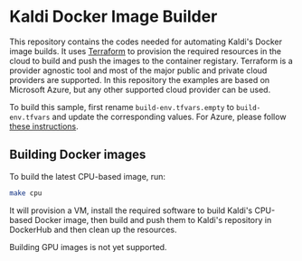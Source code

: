 # Kaldi Docker Image Builder
This repository contains the codes needed for automating Kaldi's Docker image builds. It uses [Terraform](https://www.terraform.io/) to provision the required resources in the cloud to build and push the images to the container registary. Terraform is a provider agnostic tool and most of the major public and private cloud providers are supported. In this repository the examples are based on Microsoft Azure, but any other supported cloud provider can be used.

To build this sample, first rename `build-env.tfvars.empty` to `build-env.tfvars` and update the corresponding values. For Azure, please follow [these instructions](https://docs.microsoft.com/en-us/azure/virtual-machines/linux/terraform-install-configure). 

## Building Docker images
To build the latest CPU-based image, run:
```bash
make cpu
```

It will provision a VM, install the required software to build Kaldi's CPU-based Docker image, then build and push them to Kaldi's repository in DockerHub and then clean up the resources.

Building GPU images is not yet supported.
